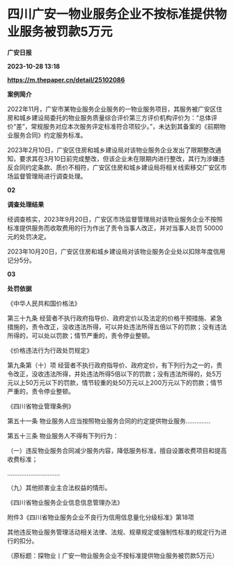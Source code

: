 # 四川广安一物业服务企业不按标准提供物业服务被罚款5万元
**广安日报**

**2023-10-28 13:18**

**https://m.thepaper.cn/detail/25102086**

**案例简介**

2022年11月，广安市某物业服务企业服务的一物业服务项目，其服务被广安区住房和城乡建设局委托的物业服务质量综合评价第三方评价机构评价为：“总体评价“差”，常规服务对应本次服务评定标准符合项较少。”，未达到其备案的《前期物业服务合同》约定服务标准。

2023年2月10日，广安区住房和城乡建设局对该物业服务企业发出了限期整改通知，要求其在3月10日前完成整改，但该企业未在限期内进行整改，其行为涉嫌违反合同约定条款、质价不相符，广安区住房和城乡建设局将相关线索移交广安区市场监督管理局进行调查处理。

**02**

**调查处理结果**

经调查核实，2023年9月20日，广安区市场监督管理局对该物业服务企业不按照标准提供服务而收取费用的行为作出了责令当事人改正，并对当事人处罚 50000 元的处罚决定。

2023年10月20日，广安区住房和城乡建设局对该物业服务企业处以扣除年度信用记分5分。

**03**

**处罚依据**

《中华人民共和国价格法》

第三十九条 经营者不执行政府指导价、政府定价以及法定的价格干预措施、紧急措施的，责令改正，没收违法所得，可以并处违法所得五倍以下的罚款；没有违法所得的，可以处以罚款；情节严重的，责令停业整顿。

《价格违法行为行政处罚规定》

第九条第（十）项 经营者不执行政府指导价、政府定价，有下列行为之一的，责令改正，没收违法所得，并处违法所得5倍以下的罚款；没有违法所得的，处5万元以上50万元以下的罚款，情节较重的处50万元以上200万元以下的罚款；情节严重的，责令停业整顿。

《四川省物业管理条例》

第五十一条 物业服务人应当按照物业服务合同的约定提供物业服务..............

第五十三条 物业服务人不得有下列行为：

（一）违反物业服务合同减少服务内容，降低服务标准，擅自设置收费项目和提高收费标准；

..............................

（九）其他损害业主合法权益的情形。

《四川省物业服务企业信息信息管理办法》

附件3《四川省物业服务企业不良行为信用信息量化分级标准》第18项

其他违反物业服务管理活动相关法律、法规、规章规定或强制性标准的规定行为进行的扣分。

（原标题：探物业丨广安一物业服务企业不按标准提供物业服务被罚款5万元）